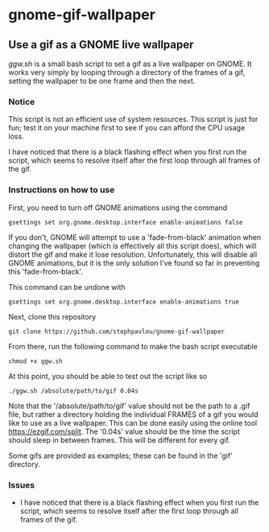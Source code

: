 # gnome-gif-wallpaper
## Use a gif as a GNOME live wallpaper
*ggw.sh* is a small bash script to set a gif as a live wallpaper on GNOME. It works very simply by looping through a directory of the frames of a gif, setting the wallpaper to be one frame and then the next.

### Notice
This script is not an efficient use of system resources. This script is just for fun; test it on your machine first to see if you can afford the CPU usage loss.

I have noticed that there is a black flashing effect when you first run the script, which seems to resolve itself after the first loop through all frames of the gif.

### Instructions on how to use
First, you need to turn off GNOME animations using the command
```
gsettings set org.gnome.desktop.interface enable-animations false
```
If you don't, GNOME will attempt to use a 'fade-from-black' animation when changing the wallpaper (which is effectively all this script does), which will distort the gif and make it lose resolution. Unfortunately, this will disable all GNOME animations, but it is the only solution I've found so far in preventing this 'fade-from-black'.

This command can be undone with
```
gsettings set org.gnome.desktop.interface enable-animations true
```
Next, clone this repository
```
git clone https://github.com/stephpavlou/gnome-gif-wallpaper
```
From there, run the following command to make the bash script executable
```
chmod +x ggw.sh
```
At this point, you should be able to test out the script like so
```
./ggw.sh /absolute/path/to/gif 0.04s
```
Note that the '/absolute/path/to/gif' value should not be the path to a .gif file, but rather a directory holding the individual FRAMES of a gif you would like to use as a live wallpaper. This can be done easily using the online tool https://ezgif.com/split. The '0.04s' value should be the time the script should sleep in between frames. This will be different for every gif.

Some gifs are provided as examples; these can be found in the 'gif' directory.

### Issues
- I have noticed that there is a black flashing effect when you first run the script, which seems to resolve itself after the first loop through all frames of the gif.
